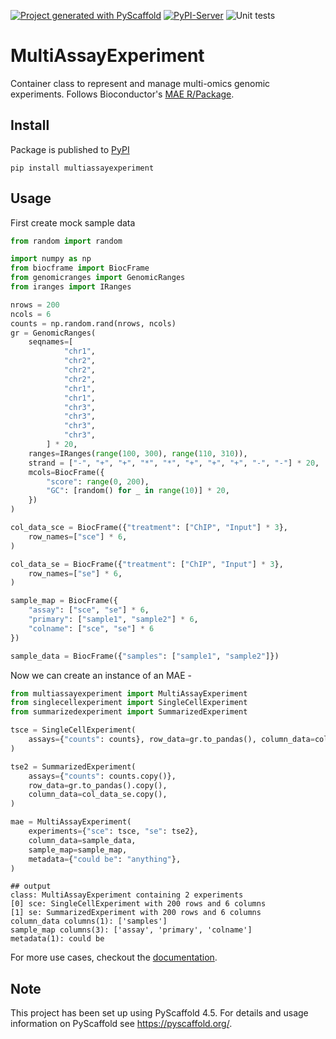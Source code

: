 [![Project generated with PyScaffold](https://img.shields.io/badge/-PyScaffold-005CA0?logo=pyscaffold)](https://pyscaffold.org/)
[![PyPI-Server](https://img.shields.io/pypi/v/MultiAssayExperiment.svg)](https://pypi.org/project/MultiAssayExperiment/)
![Unit tests](https://github.com/BiocPy/MultiAssayExperiment/actions/workflows/pypi-test.yml/badge.svg)

# MultiAssayExperiment

Container class to represent and manage multi-omics genomic experiments. Follows Bioconductor's [MAE R/Package](https://bioconductor.org/packages/release/bioc/html/MultiAssayExperiment.html).

## Install

Package is published to [PyPI](https://pypi.org/project/multiassayexperiment/)

```shell
pip install multiassayexperiment
```

## Usage

First create mock sample data

```python
from random import random

import numpy as np
from biocframe import BiocFrame
from genomicranges import GenomicRanges
from iranges import IRanges

nrows = 200
ncols = 6
counts = np.random.rand(nrows, ncols)
gr = GenomicRanges(
    seqnames=[
            "chr1",
            "chr2",
            "chr2",
            "chr2",
            "chr1",
            "chr1",
            "chr3",
            "chr3",
            "chr3",
            "chr3",
        ] * 20,
    ranges=IRanges(range(100, 300), range(110, 310)),
    strand = ["-", "+", "+", "*", "*", "+", "+", "+", "-", "-"] * 20,
    mcols=BiocFrame({
        "score": range(0, 200),
        "GC": [random() for _ in range(10)] * 20,
    })
)

col_data_sce = BiocFrame({"treatment": ["ChIP", "Input"] * 3},
    row_names=["sce"] * 6,
)

col_data_se = BiocFrame({"treatment": ["ChIP", "Input"] * 3},
    row_names=["se"] * 6,
)

sample_map = BiocFrame({
    "assay": ["sce", "se"] * 6,
    "primary": ["sample1", "sample2"] * 6,
    "colname": ["sce", "se"] * 6
})

sample_data = BiocFrame({"samples": ["sample1", "sample2"]})
```

Now we can create an instance of an MAE -

```python
from multiassayexperiment import MultiAssayExperiment
from singlecellexperiment import SingleCellExperiment
from summarizedexperiment import SummarizedExperiment

tsce = SingleCellExperiment(
    assays={"counts": counts}, row_data=gr.to_pandas(), column_data=col_data_sce
)

tse2 = SummarizedExperiment(
    assays={"counts": counts.copy()},
    row_data=gr.to_pandas().copy(),
    column_data=col_data_se.copy(),
)

mae = MultiAssayExperiment(
    experiments={"sce": tsce, "se": tse2},
    column_data=sample_data,
    sample_map=sample_map,
    metadata={"could be": "anything"},
)
```

    ## output
    class: MultiAssayExperiment containing 2 experiments
    [0] sce: SingleCellExperiment with 200 rows and 6 columns 
    [1] se: SummarizedExperiment with 200 rows and 6 columns 
    column_data columns(1): ['samples']
    sample_map columns(3): ['assay', 'primary', 'colname']
    metadata(1): could be

For more use cases, checkout the [documentation](https://biocpy.github.io/MultiAssayExperiment/).

<!-- pyscaffold-notes -->

## Note

This project has been set up using PyScaffold 4.5. For details and usage
information on PyScaffold see https://pyscaffold.org/.
